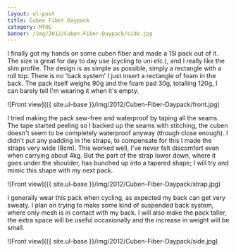 ```yaml
---
layout: ul-post
title: Cuben Fiber Daypack
category: MYOG
banner: /img/2012/Cuben-Fiber-Daypack/side.jpg
---
```


I finally got my hands on some cuben fiber and made a 15l pack out of it. The size is great for day to day use (cycling to uni etc.), and I really like the slim profile. The design is as simple as possible, simply a rectangle with a roll top. There is no 'back system' I just insert a rectangle of foam in the back. The pack itself weighs 90g and the foam pad 30g, totalling 120g, I can barely tell I'm wearing it when it's empty.

![Front view]({{ site.ul-base }}/img/2012/Cuben-Fiber-Daypack/front.jpg)

I tried making the pack sew-free and waterproof by taping all the seams. The tape started peeling so I backed up the seams with stitching, the cuben doesn't seem to be completely waterproof anyway (though close enough). I didn't put any padding in the straps, to compensate for this I made the straps very wide (8cm). This worked well, I've never felt discomfort even when carrying about 4kg. But the part of the strap lower down, where it goes under the shoulder, has bunched up into a tapered shape; I will try and mimic this shape with my next pack.

![Front view]({{ site.ul-base }}/img/2012/Cuben-Fiber-Daypack/strap.jpg)

I generally wear this pack when cycling, as expected my back can get very sweaty. I plan on trying to make some kind of suspended back system, where only mesh is in contact with my back. I will also make the pack taller, the extra space will be useful occasionally and the increase in weight will be small.

![Front view]({{ site.ul-base }}/img/2012/Cuben-Fiber-Daypack/side.jpg)
